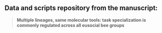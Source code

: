 ## Data and scripts repository from the manuscript:
> **Multiple lineages, same molecular tools: task specialization is commonly regulated across all eusocial bee groups**
